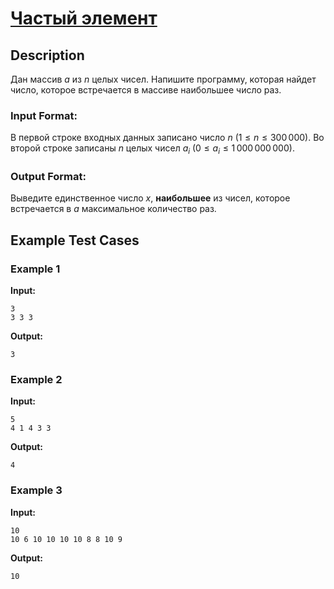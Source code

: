 # [Частый элемент](link)

## Description

Дан массив $a$ из $n$ целых чисел. Напишите программу, которая найдет число, которое встречается в массиве наибольшее число раз.
### Input Format:

В первой строке входных данных записано число $n$ ($1 \le n \le 300\,000$).
Во второй строке записаны $n$ целых чисел $a_i$ ($0 \le a_i \le 1\,000\,000\,000$).

### Output Format:

Выведите единственное число $x$, **наибольшее** из чисел, которое встречается в $a$ максимальное количество раз.

## Example Test Cases

### Example 1

**Input:**
```
3
3 3 3

```

**Output:**
```
3

```

### Example 2

**Input:**
```
5
4 1 4 3 3

```

**Output:**
```
4

```

### Example 3

**Input:**
```
10
10 6 10 10 10 10 8 8 10 9

```

**Output:**
```
10

```

